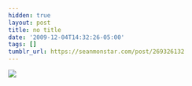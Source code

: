 ```yaml
---
hidden: true
layout: post
title: no title
date: '2009-12-04T14:32:26-05:00'
tags: []
tumblr_url: https://seanmonstar.com/post/269326132
---
```

 ![](https://64.media.tumblr.com/tumblr_ku57m3LdGB1qzhan1o1_500.jpg)  

